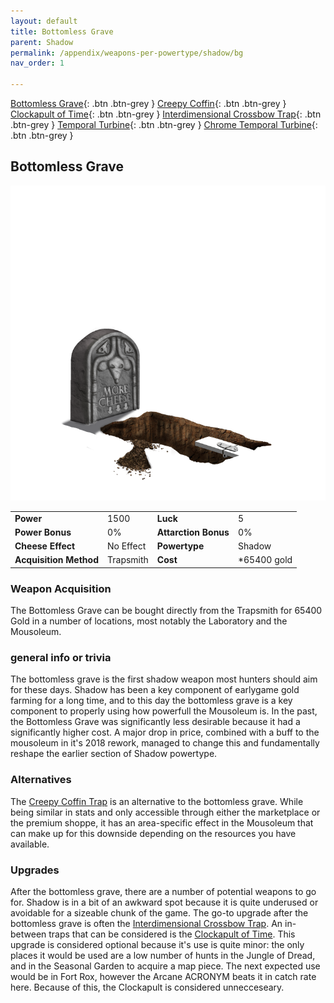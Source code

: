 ```yaml
---
layout: default
title: Bottomless Grave
parent: Shadow
permalink: /appendix/weapons-per-powertype/shadow/bg
nav_order: 1

---
```

<span class="fs-1">[Bottomless Grave](/appendix/weapons-per-powertype/shadow/bg){: .btn .btn-grey } </span><span class="fs-1"> [Creepy Coffin](/appendix/weapons-per-powertype/shadow/coffin){: .btn .btn-grey } </span><span class="fs-1"> [Clockapult of Time](/appendix/weapons-per-powertype/shadow/cot){: .btn .btn-grey } </span><span class="fs-1"> [Interdimensional Crossbow Trap](/appendix/weapons-per-powertype/shadow/idct){: .btn .btn-grey } </span><span class="fs-1"> [Temporal Turbine](/appendix/weapons-per-powertype/shadow/tt){: .btn .btn-grey } </span><span class="fs-1"> [Chrome Temporal Turbine](/appendix/weapons-per-powertype/shadow/ctt){: .btn .btn-grey } </span>

## Bottomless Grave

<img src="/assets/images/bg.png" alt="uncovered undercover sceptic tank" width="600">

|||||
|---|---|---|---|
| __Power__ 	| 1500 	| __Luck__ 	| 5 	|
| __Power Bonus__ 	| 0% 	|__Attarction Bonus__ 	| 0% 	|
| __Cheese Effect__ 	| No Effect 	| __Powertype__ 	| Shadow 	|
| __Acquisition Method__ 	| Trapsmith 	| __Cost__ 	| *65400 gold 	|

### Weapon Acquisition
The Bottomless Grave can be bought directly from the Trapsmith for 65400 Gold in a number of locations, most notably the Laboratory and the Mousoleum.

### general info or trivia
The bottomless grave is the first shadow weapon most hunters should aim for these days. Shadow has been a key component of earlygame gold farming for a long time, and to this day the bottomless grave is a key component to properly using how powerfull the Mousoleum is.
In the past, the Bottomless Grave was significantly less desirable because it had a significantly higher cost. A major drop in price, combined with a buff to the mousoleum in it's 2018 rework, managed to change this and fundamentally reshape the earlier section of Shadow powertype.

### Alternatives
The [Creepy Coffin Trap](/appendix/weapons-per-powertype/shadow/coffin) is an alternative to the bottomless grave. While being similar in stats and only accessible through either the marketplace or the premium shoppe, it has an area-specific effect in the Mousoleum that can make up for this downside depending on the resources you have available.
### Upgrades
After the bottomless grave, there are a number of potential weapons to go for. Shadow is in a bit of an awkward spot because it is quite underused or avoidable for a sizeable chunk of the game. The go-to upgrade after the bottomless grave is often the [Interdimensional Crossbow Trap](/appendix/weapons-per-powertype/shadow/IDCT).
An in-between traps that can be considered is the [Clockapult of Time](/appendix/weapons-per-powertype/shadow/CoT). This upgrade is considered optional because it's use is quite minor: the only places it would be used are a low number of hunts in the Jungle of Dread, and in the Seasonal Garden to acquire a map piece. The next expected use would be in Fort Rox, however the Arcane ACRONYM beats it in catch rate here. Because of this, the Clockapult is considered unnecceseary.
